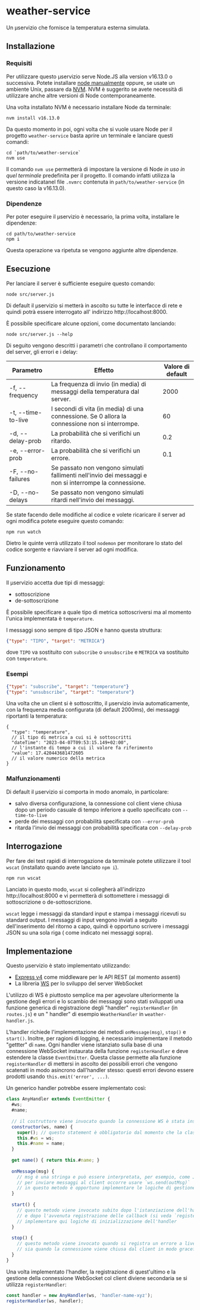 # weather-service

Un μservizio che fornisce la temperatura esterna simulata.

## Installazione

### Requisiti

Per utilizzare questo μservizio serve Node.JS alla version v16.13.0 o successiva.
Potete installare [node manualmente](https://nodejs.org/en/download) oppure, se usate un ambiente Unix, passare
da [NVM](https://github.com/nvm-sh/nvm#install--update-script). NVM è suggerito se avete necessità di utilizzare anche
altre versioni di Node contemporaneamente.

Una volta installato NVM è necessario installare Node da terminale:

```shell
nvm install v16.13.0
```

Da questo momento in poi, ogni volta che si vuole usare Node per il progetto `weather-service` basta aprire un terminale
e lanciare questi comandi:

```shell
cd `path/to/weather-service`
nvm use
```

Il comando `nvm use` permetterà di impostare la versione di Node _in uso in quel terminale_ predefinita per il progetto.
Il comando infatti utilizza la versione indicatanel file `.nvmrc` contenuta in `path/to/weather-service` (in questo caso
la v16.13.0).

### Dipendenze

Per poter eseguire il μservizio è necessario, la prima volta, installare le dipendenze:

```shell
cd path/to/weather-service
npm i
```

Questa operazione va ripetuta se vengono aggiunte altre dipendenze.

## Esecuzione

Per lanciare il server è sufficiente eseguire questo comando:

```shell
node src/server.js
```

Di default il μservizio si metterà in ascolto su tutte le interfacce di rete e quindi potrà essere interrogato all'
indirizzo http://localhost:8000.

È possibile specificare alcune opzioni, come documentato lanciando:

```shell
node src/server.js --help
```

Di seguito vengono descritti i parametri che controllano il comportamento del server, gli errori e i delay:

| Parametro               | Effetto                                                                                                | Valore di default |
|-------------------------|--------------------------------------------------------------------------------------------------------|-------------------|
| -f, --frequency <ms>    | La frequenza di invio (in media) di messaggi della temperatura dal server.                             | 2000              |
| -t, --time-to-live <s>  | I secondi di vita (in media) di una connessione. Se 0 allora la connessione non si interrompe.         | 60                |
| -d, --delay-prob <prob> | La probabilità che si verifichi un ritardo.                                                            | 0.2               |
| -e, --error-prob <prob> | La probabilità che si verifichi un errore.                                                             | 0.1               |
| -F, --no-failures       | Se passato non vengono simulati fallimenti nell'invio dei messaggi e non si interrompe la connessione. |                   |
| -D, --no-delays         | Se passato non vengono simulati ritardi nell'invio dei messaggi.                                       |                   |

Se state facendo delle modifiche al codice e volete ricaricare il server ad ogni modifica potete eseguire questo
comando:

```shell
npm run watch
```

Dietro le quinte verrà utilizzato il tool `nodemon` per monitorare lo stato del codice sorgente e riavviare il server ad
ogni modifica.

## Funzionamento

Il μservizio accetta due tipi di messaggi:

- sottoscrizione
- de-sottoscrizione

È possibile specificare a quale tipo di metrica sottoscriversi ma al momento l'unica implementata è `temperature`.

I messaggi sono sempre di tipo JSON e hanno questa struttura:

```json
{"type": "TIPO", "target": "METRICA"} 
```

dove `TIPO` va sostituito con `subscribe` o `unsubscribe` e `METRICA` va sostituito con `temperature`.

### Esempi

```json lines
{"type": "subscribe", "target": "temperature"}
{"type": "unsubscribe", "target": "temperature"}
```

Una volta che un client si è sottoscritto, il μservizio invia automaticamente, con la frequenza media configurata (di
default 2000ms), dei messaggi riportanti la temperatura:

```json5
{
  "type": "temperature",
  // il tipo di metrica a cui si è sottoscritti
  "dateTime": "2023-04-07T09:53:15.149+02:00",
  // l'instante di tempo a cui il valore fa riferimento
  "value": 17.420443681472605
  // il valore numerico della metrica
}
```

### Malfunzionamenti

Di default il μservizio si comporta in modo anomalo, in particolare:

- salvo diversa configurazione, la connessione col client viene chiusa dopo un periodo casuale di tempo
  inferiore a quello specificato con `--time-to-live`
- perde dei messaggi con probabilità specificata con `--error-prob`
- ritarda l'invio dei messaggi con probabilità specificata con `--delay-prob`

## Interrogazione

Per fare dei test rapidi di interrogazione da terminale potete utilizzare il tool `wscat` (installato quando
avete lanciato `npm i`).

```shell
npm run wscat
```

Lanciato in questo modo, `wscat` si collegherà all'indirizzo http://localhost:8000 e vi permetterà di sottomettere i
messaggi di sottoscrizione o de-sottoscrizione.

`wscat` legge i messaggi da standard input e stampa i messaggi ricevuti su standard output. I messaggi di input vengono
inviati a seguito dell'inserimento del ritorno a capo, quindi è opportuno scrivere i messaggi JSON su una sola riga (
come indicato nei messaggi sopra).

## Implementazione

Questo μservizio è stato implementato utilizzando:

- [Express v4](https://expressjs.com/) come middleware per le API REST (al momento assenti)
- La libreria [WS](https://github.com/websockets/ws) per lo sviluppo del server WebSocket

L'utilizzo di WS è piuttosto semplice ma per agevolare ulteriormente la gestione degli errori e lo scambio dei messaggi
sono stati sviluppati una funzione generica di registrazione degli "handler" `registerHandler` (in `routes.js`) e un "
handler" di esempio `WeatherHandler` in `weather-handler.js`.

L'handler richiede l'implementazione dei metodi `onMessage(msg)`, `stop()` e `start()`. Inoltre, per ragioni di logging,
è necessario implementare il metodo "gettter" di `name`. Ogni handler viene istanziato sulla base di una connessione 
WebSocket instaurata della funzione `registerHandler` e deve estendere la classe `EventEmitter`. Questa classe permette
alla funzione `registerHandler` di mettersi in ascolto dei possibili errori che vengono scatenati in modo asincrono
dall'handler stesso: questi errori devono essere prodotti usando `this.emit('error', ...)`. 

Un generico handler potrebbe essere implementato così:

```javascript
class AnyHandler extends EventEmitter {
  #ws;
  #name;
  
  // il costruttore viene invocato quando la connessione WS è stata instaurata dal client
  constructor(ws, name) {
    super(); // questo statement è obbligatorio dal momento che la classe estende EventEmitter
    this.#ws = ws;
    this.#name = name;
  }
  
  get name() { return this.#name; }
  
  onMessage(msg) {
    // msg è una stringa e può essere interpretata, per esempio, come JSON
    // per inviare messaggi al client occorre usare `ws.send(outMsg)`
    // in questo metodo è opportuno implementare le logiche di gestione dei messaggi
  }
  
  start() {
    // questo metodo viene invocato subito dopo l'istanziazione dell'handler
    // e dopo l'avvenuta registrazione delle callback (si veda `registerHandler`)
    // implementare qui logiche di inizializzazione dell'handler
  }
  
  stop() {
    // questo metodo viene invocato quando si registra un errore a livello di protocollo WebSocket
    // sia quando la connessione viene chiusa dal client in modo graceful
  }
}
```

Una volta implementato l'handler, la registrazione di quest'ultimo e la gestione della connessione WebSocket col client
diviene secondaria se si utilizza `registerHandler`:

```javascript
const handler = new AnyHandler(ws, 'handler-name-xyz');
registerHandler(ws, handler);
```
